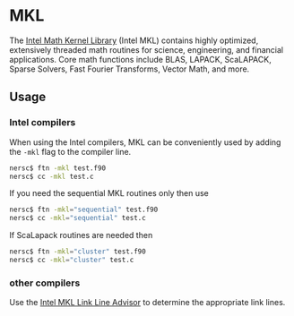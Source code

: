 # MKL

The [Intel Math Kernel Library](https://software.intel.com/en-us/mkl)
(Intel MKL) contains highly optimized, extensively threaded math
routines for science, engineering, and financial applications. Core
math functions include BLAS, LAPACK, ScaLAPACK, Sparse Solvers, Fast
Fourier Transforms, Vector Math, and more.

## Usage

### Intel compilers

When using the Intel compilers, MKL can be conveniently
used by adding the `-mkl` flag to the compiler line.

```bash
nersc$ ftn -mkl	test.f90
nersc$ cc -mkl test.c
```

If you need the sequential MKL routines only then use

```bash
nersc$ ftn -mkl="sequential" test.f90
nersc$ cc -mkl="sequential" test.c
```

If ScaLapack routines are needed then

```bash
nersc$ ftn -mkl="cluster" test.f90
nersc$ cc -mkl="cluster" test.c
```

### other compilers

Use the
[Intel MKL Link Line Advisor](https://software.intel.com/en-us/articles/intel-mkl-link-line-advisor) to
determine the appropriate link lines.
